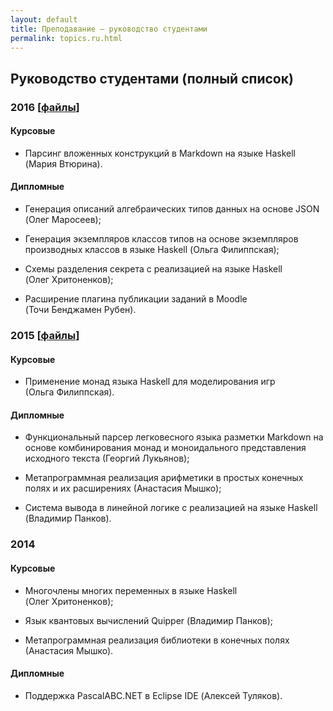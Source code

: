 ```yaml
---
layout: default
title: Преподавание — руководство студентами
permalink: topics.ru.html
---
```

## Руководство студентами (полный список) 

### 2016 [[файлы](Edu/tutoring/2016/)]

#### Курсовые 

* Парсинг вложенных конструкций в Markdown на языке Haskell (Мария Втюрина).

#### Дипломные

* Генерация описаний алгебраических типов данных на основе JSON (Олег Маросеев);

* Генерация экземпляров классов типов на основе экземпляров производных классов в языке Haskell (Ольга Филиппская);

* Схемы разделения секрета с реализацией на языке Haskell (Олег Хритоненков);

* Расширение плагина публикации заданий в Moodle (Точи Бенджамен Рубен).

### 2015 [[файлы](Edu/tutoring/2015/)]

#### Курсовые 

* Применение монад языка Haskell для моделирования игр (Ольга Филиппская).

#### Дипломные

* Функциональный парсер легковесного языка разметки Markdown на основе комбинирования монад и моноидального представления исходного текста (Георгий Лукьянов);

* Метапрограммная реализация арифметики в простых конечных полях и их расширениях (Анастасия Мышко);

* Система вывода в линейной логике с реализацией на языке Haskell (Владимир Панков).

### 2014

#### Курсовые 

* Многочлены многих переменных в языке Haskell (Олег Хритоненков);

* Язык квантовых вычислений Quipper (Владимир Панков);

* Метапрограммная реализация библиотеки в конечных полях (Анастасия Мышко).

#### Дипломные

* Поддержка PascalABC.NET в Eclipse IDE (Алексей Туляков).

